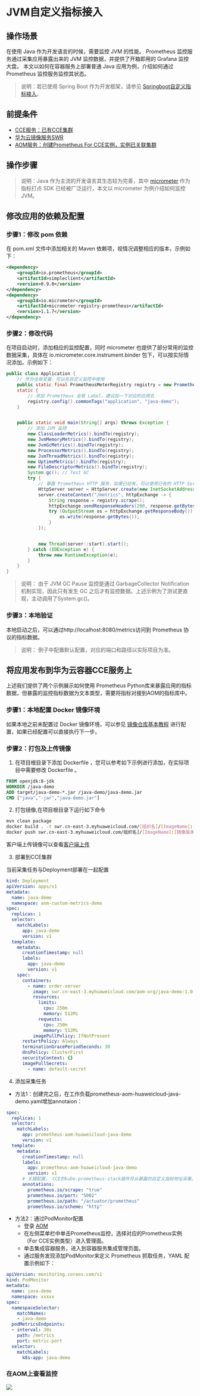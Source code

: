 # JVM自定义指标接入

## 操作场景

在使用 Java 作为开发语言的时候，需要监控 JVM 的性能。 Prometheus 监控服务通过采集应用暴露出来的 JVM 监控数据，并提供了开箱即用的 Grafana 监控大盘。
本文以如何在容器服务上部署普通 Java 应用为例，介绍如何通过 Prometheus 监控服务监控其状态。

> 说明：若已使用 Spring Boot 作为开发框架，请参见 [Springboot自定义指标接入]()。

## 前提条件

- [CCE服务：已有CCE集群](https://console.huaweicloud.com/cce2.0)
- [华为云镜像服务SWR](https://console.huaweicloud.com/swr)
- [AOM服务：创建Prometheus For CCE实例，实例已关联集群](https://console.huaweicloud.com/aom2)

## 操作步骤

> 说明：Java 作为主流的开发语言其生态较为完善，其中 [micrometer](https://micrometer.io/) 作为指标打点 SDK 已经被广泛运行，本文以 micrometer 为例介绍如何监控 JVM。

## 修改应用的依赖及配置

### 步骤1：修改 pom 依赖

在 pom.xml 文件中添加相关的 Maven 依赖项，视情况调整相应的版本，示例如下：

```xml
<dependency>
    <groupId>io.prometheus</groupId>
    <artifactId>simpleclient</artifactId>
    <version>0.9.0</version>
</dependency>
<dependency>
    <groupId>io.micrometer</groupId>
    <artifactId>micrometer-registry-prometheus</artifactId>
    <version>1.1.7</version>
</dependency>
```

### 步骤2：修改代码

在项目启动时，添加相应的监控配置，同时 micrometer 也提供了部分常用的监控数据采集，具体在 io.micrometer.core.instrument.binder 包下，可以按实际情况添加。示例如下：

```java
public class Application {
    // 作为全局变量，可以在自定义监控中使用
    public static final PrometheusMeterRegistry registry = new PrometheusMeterRegistry(PrometheusConfig.DEFAULT);
    static {
        // 添加 Prometheus 全局 Label，建议加一下对应的应用名
        registry.config().commonTags("application", "java-demo");
    }


    public static void main(String[] args) throws Exception {
        // 添加 JVM 监控
        new ClassLoaderMetrics().bindTo(registry);
        new JvmMemoryMetrics().bindTo(registry);
        new JvmGcMetrics().bindTo(registry);
        new ProcessorMetrics().bindTo(registry);
        new JvmThreadMetrics().bindTo(registry);
        new UptimeMetrics().bindTo(registry);
        new FileDescriptorMetrics().bindTo(registry);
        System.gc(); // Test GC
        try {
            // 暴露 Prometheus HTTP 服务，如果已经有，可以使用已有的 HTTP Server
            HttpServer server = HttpServer.create(new InetSocketAddress(8080), 0);
            server.createContext("/metrics", httpExchange -> {
                String response = registry.scrape();
                httpExchange.sendResponseHeaders(200, response.getBytes().length);
                try (OutputStream os = httpExchange.getResponseBody()) {
                    os.write(response.getBytes());
                }
            });


            new Thread(server::start).start();
        } catch (IOException e) {
            throw new RuntimeException(e);
        }
    }
}
```
> 说明： 由于 JVM GC Pause 监控是通过 GarbageCollector Notification 机制实现，因此只有发生 GC 之后才有监控数据。上述示例为了测试更直观，主动调用了System.gc()。

### 步骤3：本地验证

本地启动之后，可以通过http://localhost:8080/metrics访问到 Prometheus 协议的指标数据。

> 说明：
> 例子中配置默认配置，对应的端口和路径以实际项目为准。

## 将应用发布到华为云容器CCE服务上

上述我们提供了两个示例展示如何使用 Prometheus Python库来暴露应用的指标数据，但暴露的监控指标数据为文本类型，需要将指标对接到AOM的指标库中。

### 步骤1：本地配置 Docker 镜像环境

如果本地之前未配置过 Docker 镜像环境，可以参见 [镜像仓库基本教程](https://support.huaweicloud.com/qs-swr/index.html) 进行配置，如果已经配置可以直接执行下一步。

### 步骤2：打包及上传镜像

01. 在项目根目录下添加 Dockerfile ，您可以参考如下示例进行添加，在实际项目中需要修改 Dockerfile 。

```Dockerfile
FROM openjdk:8-jdk
WORKDIR /java-demo
ADD target/java-demo-*.jar /java-demo/java-demo.jar
CMD ["java","-jar","java-demo.jar"]
```

02. 打包镜像,在项目根目录下运行如下命令

```bash
mvn clean package
docker build . -t swr.cn-east-3.myhuaweicloud.com/[组织名]/[ImageName]:[镜像版本号] .
docker push swr.cn-east-3.myhuaweicloud.com/组织名]/[ImageName]:[镜像版本号]
```
客户端上传镜像可以查看[客户端上传](https://support.huaweicloud.com/usermanual-swr/swr_01_0011.html)


03. 部署到CCE集群

当前采集任务与Deployment部署在一起配置

```yml
kind: Deployment
apiVersion: apps/v1
metadata:
  name: java-demo
  namespace: aom-custom-metrics-demo
spec:
  replicas: 1
  selector:
    matchLabels:
      app: java-demo
      version: v1
  template:
    metadata:
      creationTimestamp: null
      labels:
        app: java-demo
        version: v1
    spec:
      containers:
        - name: order-server
          image: swr.cn-east-3.myhuaweicloud.com/aom-org/java-demo:1.0.0
          resources:
            limits:
              cpu: 250m
              memory: 512Mi
            requests:
              cpu: 250m
              memory: 512Mi
          imagePullPolicy: IfNotPresent
      restartPolicy: Always
      terminationGracePeriodSeconds: 30
      dnsPolicy: ClusterFirst
      securityContext: {}
      imagePullSecrets:
        - name: default-secret
```
04. 添加采集任务


- 方法1：创建完之后，在工作负载prometheus-aom-huaweicloud-java-demo.yaml增加annotaion：

```yml
spec:
  replicas: 1
  selector:
    matchLabels:
      app: prometheus-aom-huaweicloud-java-demo
      version: v1
  template:
    metadata:
      creationTimestamp: null
      labels:
        app: prometheus-aom-huaweicloud-java-demo
        version: v1
      # 关键配置， CCE的kube-prometheus-stack插件将从暴露的自定义指标地址采集，并上报到AOM
      annotations:
        prometheus.io/scrape: "true"
        prometheus.io/port: "5002"
        prometheus.io/path: "/actuator/prometheus"
        prometheus.io/scheme: "http"
```

- 方法2：通过PodMonitor配置
  - 登录 [AOM](https://console.huaweicloud.com/aom2)
  - 在左侧菜单栏中单击Prometheus监控，选择对应的Prometheus实例（For CCE实例类型）进入管理面。
  - 单击集成容器服务，进入到容器服务集成管理页面。
  - 通过服务发现添加PodMonitor来定义 Prometheus 抓取任务，YAML 配置示例如下：

```yml
apiVersion: monitoring.coreos.com/v1
kind: PodMonitor
metadata:
  name: java-demo
  namespace: xxxxx
spec:
  namespaceSelector:
    matchNames:
    - java-demo
  podMetricsEndpoints:
  - interval: 30s
    path: /metrics
    port: metric-port
  selector:
    matchLabels:
      k8s-app: java-demo 
```

### 在AOM上查看监控
![](images/image4.png)
